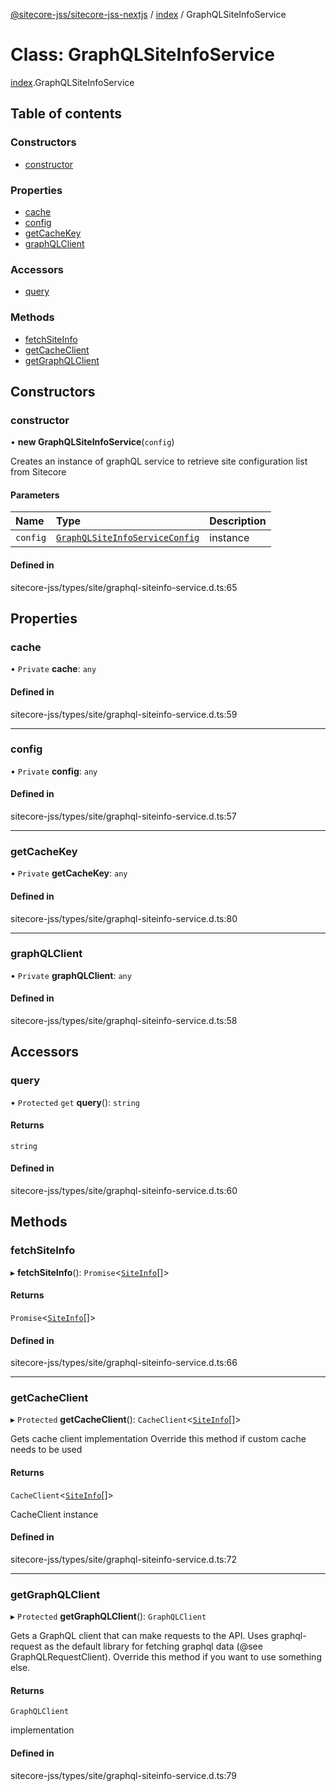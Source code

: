 [@sitecore-jss/sitecore-jss-nextjs](../README.md) / [index](../modules/index.md) / GraphQLSiteInfoService

# Class: GraphQLSiteInfoService

[index](../modules/index.md).GraphQLSiteInfoService

## Table of contents

### Constructors

- [constructor](index.GraphQLSiteInfoService.md#constructor)

### Properties

- [cache](index.GraphQLSiteInfoService.md#cache)
- [config](index.GraphQLSiteInfoService.md#config)
- [getCacheKey](index.GraphQLSiteInfoService.md#getcachekey)
- [graphQLClient](index.GraphQLSiteInfoService.md#graphqlclient)

### Accessors

- [query](index.GraphQLSiteInfoService.md#query)

### Methods

- [fetchSiteInfo](index.GraphQLSiteInfoService.md#fetchsiteinfo)
- [getCacheClient](index.GraphQLSiteInfoService.md#getcacheclient)
- [getGraphQLClient](index.GraphQLSiteInfoService.md#getgraphqlclient)

## Constructors

### constructor

• **new GraphQLSiteInfoService**(`config`)

Creates an instance of graphQL service to retrieve site configuration list from Sitecore

#### Parameters

| Name | Type | Description |
| :------ | :------ | :------ |
| `config` | [`GraphQLSiteInfoServiceConfig`](../modules/index.md#graphqlsiteinfoserviceconfig) | instance |

#### Defined in

sitecore-jss/types/site/graphql-siteinfo-service.d.ts:65

## Properties

### cache

• `Private` **cache**: `any`

#### Defined in

sitecore-jss/types/site/graphql-siteinfo-service.d.ts:59

___

### config

• `Private` **config**: `any`

#### Defined in

sitecore-jss/types/site/graphql-siteinfo-service.d.ts:57

___

### getCacheKey

• `Private` **getCacheKey**: `any`

#### Defined in

sitecore-jss/types/site/graphql-siteinfo-service.d.ts:80

___

### graphQLClient

• `Private` **graphQLClient**: `any`

#### Defined in

sitecore-jss/types/site/graphql-siteinfo-service.d.ts:58

## Accessors

### query

• `Protected` `get` **query**(): `string`

#### Returns

`string`

#### Defined in

sitecore-jss/types/site/graphql-siteinfo-service.d.ts:60

## Methods

### fetchSiteInfo

▸ **fetchSiteInfo**(): `Promise`<[`SiteInfo`](../modules/index.md#siteinfo)[]\>

#### Returns

`Promise`<[`SiteInfo`](../modules/index.md#siteinfo)[]\>

#### Defined in

sitecore-jss/types/site/graphql-siteinfo-service.d.ts:66

___

### getCacheClient

▸ `Protected` **getCacheClient**(): `CacheClient`<[`SiteInfo`](../modules/index.md#siteinfo)[]\>

Gets cache client implementation
Override this method if custom cache needs to be used

#### Returns

`CacheClient`<[`SiteInfo`](../modules/index.md#siteinfo)[]\>

CacheClient instance

#### Defined in

sitecore-jss/types/site/graphql-siteinfo-service.d.ts:72

___

### getGraphQLClient

▸ `Protected` **getGraphQLClient**(): `GraphQLClient`

Gets a GraphQL client that can make requests to the API. Uses graphql-request as the default
library for fetching graphql data (@see GraphQLRequestClient). Override this method if you
want to use something else.

#### Returns

`GraphQLClient`

implementation

#### Defined in

sitecore-jss/types/site/graphql-siteinfo-service.d.ts:79
